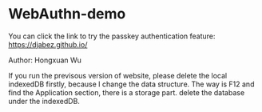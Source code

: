 # WebAuthn-demo
You can click the link to try the passkey authentication feature: https://djabez.github.io/

Author: Hongxuan Wu

If you run the previsous version of website, please delete the local indexedDB firstly, because I change the data structure.
The way is F12 and find the Application section, there is a storage part. delete the database under the indexedDB.
